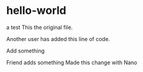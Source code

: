 # hello-world
a test
This the original file.



Another user has added this line of code.

Add something

Friend adds something
Made this change with Nano
